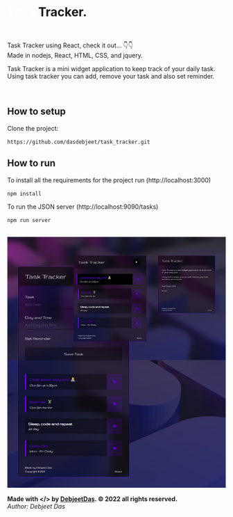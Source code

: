 # <strong style="color:#ffffff;">Task</strong> Tracker.
<br>

Task Tracker using React, check it out... 👇👇<br>
Made in nodejs, React, HTML, CSS, and jquery.

Task Tracker is a mini widget application to keep track of your daily task. Using task tracker you can add, remove your task and also set reminder.

<br>
<!-- Website: https://dasdebjeet.github.io -->


## How to setup

Clone the project:

    https://github.com/dasdebjeet/task_tracker.git

## How to run

To install all the requirements for the project run (http://localhost:3000)

	npm install

To run the JSON server (http://localhost:9090/tasks)

	npm run server

<br>
<img src="app_ui.png" alt="demo">
<br>

**Made with </> by <a href="https://dasdebjeet.github.io">DebjeetDas</a>. © 2022 all rights reserved.**<br>
*Author: Debjeet Das*